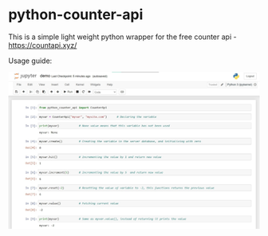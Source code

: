 # python-counter-api
This is a simple light weight python wrapper for the free counter api - https://countapi.xyz/


Usage guide:

![Jupyter Notebook demo screenshot](https://github.com/TheViking733n/python-counter-api/blob/main/demo.jpg?raw=true)
